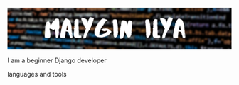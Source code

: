 ![header](https://github.com/ilya1231231/ilya1231231/blob/main/assets/Malygin%20Ilya.png)

I am a beginner Django developer 

languages and tools
